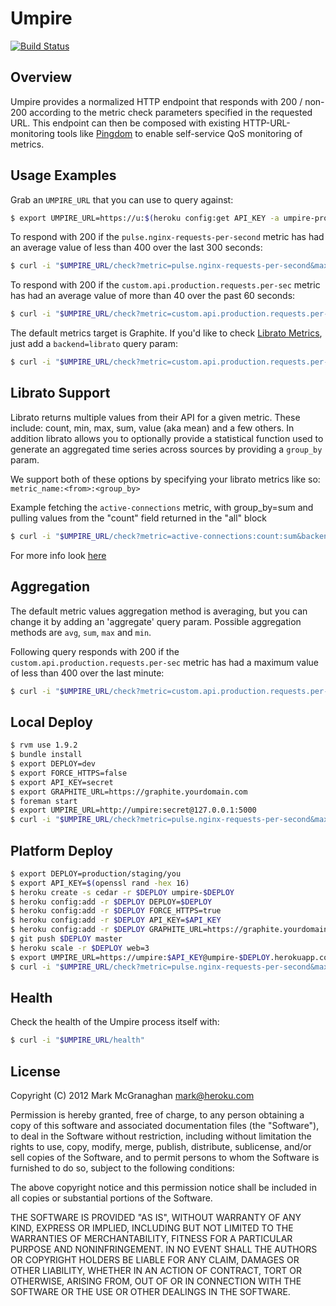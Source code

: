 # Umpire

[![Build Status](https://secure.travis-ci.org/heroku/umpire.png)](http://travis-ci.org/heroku/umpire)

## Overview

Umpire provides a normalized HTTP endpoint that responds with 200 / non-200 according to the metric check parameters specified in the requested URL. This endpoint can then be composed with existing HTTP-URL-monitoring tools like [Pingdom](http://www.pingdom.com) to enable self-service QoS monitoring of metrics.


## Usage Examples

Grab an `UMPIRE_URL` that you can use to query against:

```bash
$ export UMPIRE_URL=https://u:$(heroku config:get API_KEY -a umpire-production)@umpire.yourdomain.com
```

To respond with 200 if the `pulse.nginx-requests-per-second` metric has had an average value of less than 400 over the last 300 seconds:

```bash
$ curl -i "$UMPIRE_URL/check?metric=pulse.nginx-requests-per-second&max=400&range=300"
```

To respond with 200 if the `custom.api.production.requests.per-sec` metric has had an average value of more than 40 over the past 60 seconds:

```bash
$ curl -i "$UMPIRE_URL/check?metric=custom.api.production.requests.per-sec&min=40&range=60"
```

The default metrics target is Graphite.  If you'd like to check [Librato Metrics](http://metrics.librato.com), just add a `backend=librato` query param:

```bash
$ curl -i "$UMPIRE_URL/check?metric=custom.api.production.requests.per-sec&min=40&range=60&backend=librato"
```

## Librato Support

Librato returns multiple values from their API for a given metric. These include: count, min, max, sum, value (aka mean) and a few others. In addition librato allows you to optionally provide a statistical function used to generate an aggregated time series across sources by providing a `group_by` param.

We support both of these options by specifying your librato metrics like so: `metric_name:<from>:<group_by>`

Example fetching the `active-connections` metric, with group_by=sum and pulling values from the "count" field returned in the "all" block
```bash
$ curl -i "$UMPIRE_URL/check?metric=active-connections:count:sum&backend=librato&range=60&min=1"
```

For more info look [here](http://dev.librato.com/v1/get/metrics/:name)


## Aggregation
The default metric values aggregation method is averaging, but you can change it by adding an 'aggregate' query param. Possible aggregation methods are `avg`, `sum`, `max` and `min`. 

Following query responds with 200 if the `custom.api.production.requests.per-sec` metric has had a maximum value of less than 400 over the last minute:

```bash
$ curl -i "$UMPIRE_URL/check?metric=custom.api.production.requests.per-sec&max=400&range=60&aggregate=max"
```

## Local Deploy

```bash
$ rvm use 1.9.2
$ bundle install
$ export DEPLOY=dev
$ export FORCE_HTTPS=false
$ export API_KEY=secret
$ export GRAPHITE_URL=https://graphite.yourdomain.com
$ foreman start
$ export UMPIRE_URL=http://umpire:secret@127.0.0.1:5000
$ curl -i "$UMPIRE_URL/check?metric=pulse.nginx-requests-per-second&max=400&range=300"
```


## Platform Deploy

```bash
$ export DEPLOY=production/staging/you
$ export API_KEY=$(openssl rand -hex 16)
$ heroku create -s cedar -r $DEPLOY umpire-$DEPLOY
$ heroku config:add -r $DEPLOY DEPLOY=$DEPLOY
$ heroku config:add -r $DEPLOY FORCE_HTTPS=true
$ heroku config:add -r $DEPLOY API_KEY=$API_KEY
$ heroku config:add -r $DEPLOY GRAPHITE_URL=https://graphite.yourdomain.com
$ git push $DEPLOY master
$ heroku scale -r $DEPLOY web=3
$ export UMPIRE_URL=https://umpire:$API_KEY@umpire-$DEPLOY.herokuapp.com
$ curl -i "$UMPIRE_URL/check?metric=pulse.nginx-requests-per-second&max=400&range=300"
```


## Health

Check the health of the Umpire process itself with:

```bash
$ curl -i "$UMPIRE_URL/health"
```


## License

Copyright (C) 2012 Mark McGranaghan <mark@heroku.com>

Permission is hereby granted, free of charge, to any person obtaining a copy of this software and associated documentation files (the "Software"), to deal in the Software without restriction, including without limitation the rights to use, copy, modify, merge, publish, distribute, sublicense, and/or sell copies of the Software, and to permit persons to whom the Software is furnished to do so, subject to the following conditions:

The above copyright notice and this permission notice shall be included in all copies or substantial portions of the Software.

THE SOFTWARE IS PROVIDED "AS IS", WITHOUT WARRANTY OF ANY KIND, EXPRESS OR IMPLIED, INCLUDING BUT NOT LIMITED TO THE WARRANTIES OF MERCHANTABILITY, FITNESS FOR A PARTICULAR PURPOSE AND NONINFRINGEMENT. IN NO EVENT SHALL THE AUTHORS OR COPYRIGHT HOLDERS BE LIABLE FOR ANY CLAIM, DAMAGES OR OTHER LIABILITY, WHETHER IN AN ACTION OF CONTRACT, TORT OR OTHERWISE, ARISING FROM, OUT OF OR IN CONNECTION WITH THE SOFTWARE OR THE USE OR OTHER DEALINGS IN THE SOFTWARE.


